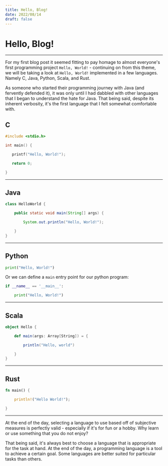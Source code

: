 ```yaml
---
title: Hello, Blog!
date: 2022/08/14
draft: false
---
```


# Hello, Blog!

____

For my first blog post it seemed fitting to pay homage to almost everyone's first programming project `Hello, World!` - continuing on from this theme, we will be taking a look at `Hello, World!` implemented in a few languages. Namely C, Java, Python, Scala, and Rust. 

As someone who started their programming journey with Java (and fervently defended it), it was only until I had dabbled with other languages that I began to understand the hate for Java. That being said, despite its inherent verbosity, it's the first language that I felt somewhat comfortable with. 



## C
```c
#include <stdio.h>

int main() {

   printf("Hello, World!");

   return 0;

}
```

__________


## Java
```java
class HelloWorld {

    public static void main(String[] args) {

        System.out.println("Hello, World!"); 

    }
}
```

_________

## Python
```python
print("Hello, World!")
```

Or we can define a `main` entry point for our python program:

```python
if __name__ == '__main__':

    print("Hello, World!")

```

_______

## Scala
```scala
object Hello {

    def main(args: Array[String]) = {

        println("Hello, world")

    }
}
```

_______

## Rust
```rust
fn main() {

    println!("Hello World!");

}
```


__________


At the end of the day, selecting a language to use based off of subjective measures is perfectly valid - especially if it's for fun or a hobby. Why learn or use something that you do not enjoy? 

That being said, it's always best to choose a language that is appropriate for the task at hand. At the end of the day, a programming language is a tool to achieve a certain goal. Some languages are better suited for particular tasks than others.